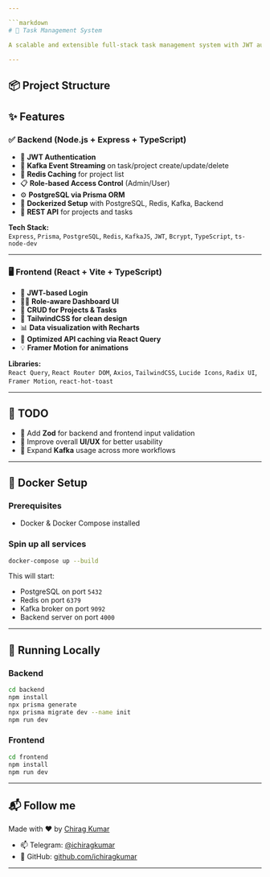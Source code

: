```yaml
---

```markdown
# 🧠 Task Management System

A scalable and extensible full-stack task management system with JWT authentication, Kafka event streaming, Redis caching, PostgreSQL with Prisma, and a modern Vite + React frontend.

---
```


## 📦 Project Structure


## ✨ Features

### ✅ Backend (Node.js + Express + TypeScript)

- 🔐 **JWT Authentication**  
- 🔄 **Kafka Event Streaming** on task/project create/update/delete  
- 🚀 **Redis Caching** for project list  
- 📋 **Role-based Access Control** (Admin/User)  
- ⚙️ **PostgreSQL via Prisma ORM**  
- 🐳 **Dockerized Setup** with PostgreSQL, Redis, Kafka, Backend  
- 📁 **REST API** for projects and tasks

**Tech Stack:**  
`Express`, `Prisma`, `PostgreSQL`, `Redis`, `KafkaJS`, `JWT`, `Bcrypt`, `TypeScript`, `ts-node-dev`

---

### 🖥️ Frontend (React + Vite + TypeScript)

- 🔐 **JWT-based Login**
- 🧑‍💼 **Role-aware Dashboard UI**
- 🧩 **CRUD for Projects & Tasks**
- 🎨 **TailwindCSS for clean design**
- 📊 **Data visualization with Recharts**
- 🧠 **Optimized API caching via React Query**
- 💡 **Framer Motion for animations**

**Libraries:**  
`React Query`, `React Router DOM`, `Axios`, `TailwindCSS`, `Lucide Icons`, `Radix UI`, `Framer Motion`, `react-hot-toast`

---

## 🚧 TODO

- 🧪 Add **Zod** for backend and frontend input validation
- 🎨 Improve overall **UI/UX** for better usability
- 🧵 Expand **Kafka** usage across more workflows

---

## 🐳 Docker Setup

### Prerequisites
- Docker & Docker Compose installed

### Spin up all services

```bash
docker-compose up --build
````

This will start:

* PostgreSQL on port `5432`
* Redis on port `6379`
* Kafka broker on port `9092`
* Backend server on port `4000`

---

## 🚀 Running Locally

### Backend

```bash
cd backend
npm install
npx prisma generate
npx prisma migrate dev --name init
npm run dev
```

### Frontend

```bash
cd frontend
npm install
npm run dev
```

---

## 📬 Follow me

Made with ❤️ by [Chirag Kumar](https://x.com/imchiragkumar)

* 📫 Telegram: [@ichiragkumar](https://t.me/ichiragkumar)
* 💼 GitHub: [github.com/ichiragkumar](https://github.com/ichiragkumar/task-management)

---
